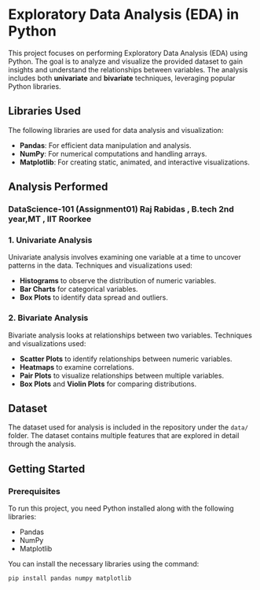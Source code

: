 # Exploratory Data Analysis (EDA) in Python

This project focuses on performing Exploratory Data Analysis (EDA) using Python. The goal is to analyze and visualize the provided dataset to gain insights and understand the relationships between variables. The analysis includes both **univariate** and **bivariate** techniques, leveraging popular Python libraries.

## Libraries Used
The following libraries are used for data analysis and visualization:
- **Pandas**: For efficient data manipulation and analysis.
- **NumPy**: For numerical computations and handling arrays.
- **Matplotlib**: For creating static, animated, and interactive visualizations.

## Analysis Performed
### DataScience-101 (Assignment01) Raj Rabidas , B.tech 2nd year,MT , IIT Roorkee
### 1. **Univariate Analysis**
   Univariate analysis involves examining one variable at a time to uncover patterns in the data. Techniques and visualizations used:
   - **Histograms** to observe the distribution of numeric variables.
   - **Bar Charts** for categorical variables.
   - **Box Plots** to identify data spread and outliers.

### 2. **Bivariate Analysis**
   Bivariate analysis looks at relationships between two variables. Techniques and visualizations used:
   - **Scatter Plots** to identify relationships between numeric variables.
   - **Heatmaps** to examine correlations.
   - **Pair Plots** to visualize relationships between multiple variables.
   - **Box Plots** and **Violin Plots** for comparing distributions.

## Dataset
The dataset used for analysis is included in the repository under the `data/` folder. The dataset contains multiple features that are explored in detail through the analysis.

## Getting Started

### Prerequisites
To run this project, you need Python installed along with the following libraries:
- Pandas
- NumPy
- Matplotlib

You can install the necessary libraries using the command:
```bash
pip install pandas numpy matplotlib
